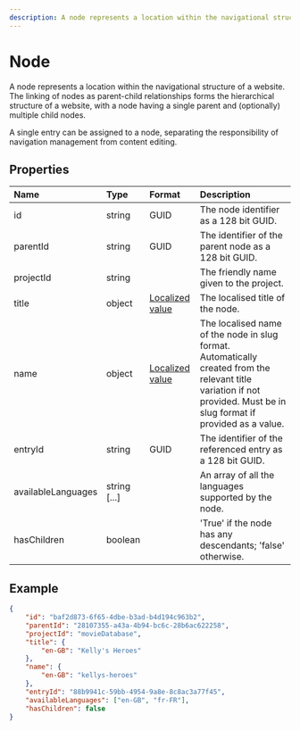 ```yaml
---
description: A node represents a location within the navigational structure of a website.A single entry can be assigned to a node, separating the responsibility of navigation management from content editing. The linking of nodes as parent-child relationships forms the hierarchical structure of a website, with a node having a single parent and (optionally) multiple child nodes.
---
```


# Node

A node represents a location within the navigational structure of a website. The linking of nodes as parent-child relationships forms the hierarchical structure of a website, with a node having a single parent and (optionally) multiple child nodes.

A single entry can be assigned to a node, separating the responsibility of navigation management from content editing.

## Properties

| Name | Type | Format | Description |
| :------- | :--- | :----- | :---------- |
| id | string | GUID | The node identifier as a 128 bit GUID. |
| parentId | string | GUID | The identifier of the parent node as a 128 bit GUID. |
| projectId | string |  | The friendly name given to the project. |
| title | object | [Localized value](/key-concepts/localization.md) | The localised title of the node. |
| name | object | [Localized value](/key-concepts/localization.md) | The localised name of the node in slug format. Automatically created from the relevant title variation if not provided. Must be in slug format if provided as a value. |
| entryId | string | GUID | The identifier of the referenced entry as a 128 bit GUID. |
| availableLanguages | string [...] |  | An array of all the languages supported by the node. |
| hasChildren | boolean | | 'True' if the node has any descendants; 'false' otherwise. |

## Example

```json
{
	"id": "baf2d873-6f65-4dbe-b3ad-b4d194c963b2",
	"parentId": "28107355-a43a-4b94-bc6c-28b6ac622258",
	"projectId": "movieDatabase",
	"title": {
		"en-GB": "Kelly's Heroes"
	},
	"name": {
		"en-GB": "kellys-heroes"
	},
	"entryId": "88b9941c-59bb-4954-9a8e-8c8ac3a77f45",
	"availableLanguages": ["en-GB", "fr-FR"],
	"hasChildren": false
}
```
